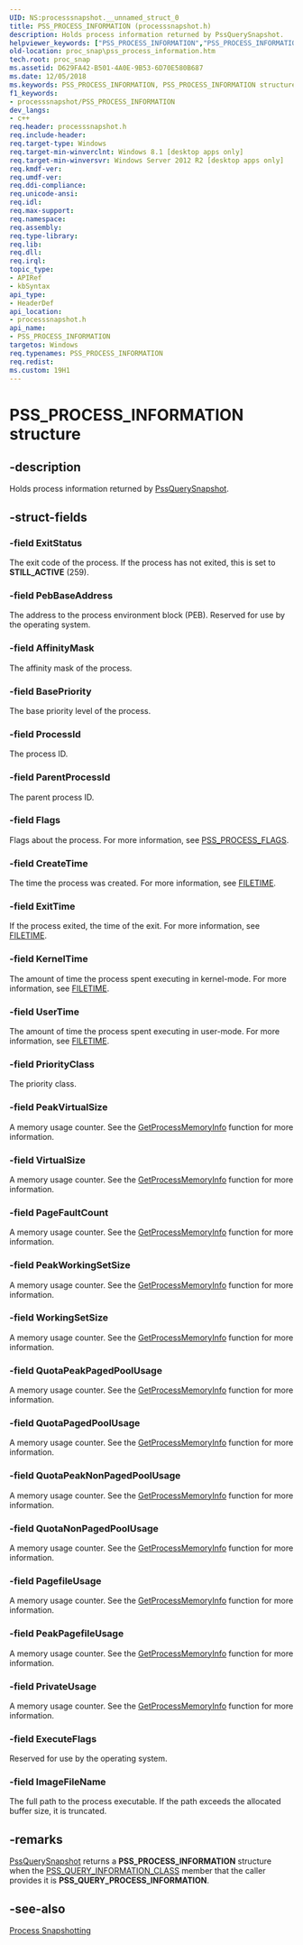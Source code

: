 ```yaml
---
UID: NS:processsnapshot.__unnamed_struct_0
title: PSS_PROCESS_INFORMATION (processsnapshot.h)
description: Holds process information returned by PssQuerySnapshot.helpviewer_keywords: ["PSS_PROCESS_INFORMATION","PSS_PROCESS_INFORMATION structure","proc_snap.pss_process_information","processsnapshot/PSS_PROCESS_INFORMATION"]
old-location: proc_snap\pss_process_information.htm
tech.root: proc_snap
ms.assetid: D629FA42-B501-4A0E-9B53-6D70E580B687
ms.date: 12/05/2018
ms.keywords: PSS_PROCESS_INFORMATION, PSS_PROCESS_INFORMATION structure, proc_snap.pss_process_information, processsnapshot/PSS_PROCESS_INFORMATION
f1_keywords:
- processsnapshot/PSS_PROCESS_INFORMATION
dev_langs:
- c++
req.header: processsnapshot.h
req.include-header: 
req.target-type: Windows
req.target-min-winverclnt: Windows 8.1 [desktop apps only]
req.target-min-winversvr: Windows Server 2012 R2 [desktop apps only]
req.kmdf-ver: 
req.umdf-ver: 
req.ddi-compliance: 
req.unicode-ansi: 
req.idl: 
req.max-support: 
req.namespace: 
req.assembly: 
req.type-library: 
req.lib: 
req.dll: 
req.irql: 
topic_type:
- APIRef
- kbSyntax
api_type:
- HeaderDef
api_location:
- processsnapshot.h
api_name:
- PSS_PROCESS_INFORMATION
targetos: Windows
req.typenames: PSS_PROCESS_INFORMATION
req.redist: 
ms.custom: 19H1
---
```


# PSS_PROCESS_INFORMATION structure


## -description


Holds process information returned by <a href="https://docs.microsoft.com/previous-versions/windows/desktop/api/processsnapshot/nf-processsnapshot-pssquerysnapshot">PssQuerySnapshot</a>.


## -struct-fields




### -field ExitStatus

The exit code of the process. If the process has not exited, this is set to <b>STILL_ACTIVE</b> (259).


### -field PebBaseAddress

The address to the process environment block (PEB). Reserved for use by the operating system.


### -field AffinityMask

The affinity mask of the process.


### -field BasePriority

The base priority level of the process.


### -field ProcessId

The process ID.


### -field ParentProcessId

The parent process ID.


### -field Flags

Flags about the process. For more information, see <a href="https://docs.microsoft.com/previous-versions/windows/desktop/api/processsnapshot/ne-processsnapshot-pss_process_flags">PSS_PROCESS_FLAGS</a>.


### -field CreateTime

The time the process was created. For more information, see <a href="https://docs.microsoft.com/windows/desktop/api/minwinbase/ns-minwinbase-filetime">FILETIME</a>.


### -field ExitTime

If the process exited, the time of the exit. For more information, see <a href="https://docs.microsoft.com/windows/desktop/api/minwinbase/ns-minwinbase-filetime">FILETIME</a>.


### -field KernelTime

The amount of time the process spent executing in kernel-mode. For more information, see <a href="https://docs.microsoft.com/windows/desktop/api/minwinbase/ns-minwinbase-filetime">FILETIME</a>.


### -field UserTime

The amount of time the process spent executing in user-mode. For more information, see <a href="https://docs.microsoft.com/windows/desktop/api/minwinbase/ns-minwinbase-filetime">FILETIME</a>.


### -field PriorityClass

The priority class.


### -field PeakVirtualSize

A memory usage counter. See the <a href="https://docs.microsoft.com/windows/desktop/api/psapi/nf-psapi-getprocessmemoryinfo">GetProcessMemoryInfo</a> function for more information.


### -field VirtualSize

A memory usage counter. See the <a href="https://docs.microsoft.com/windows/desktop/api/psapi/nf-psapi-getprocessmemoryinfo">GetProcessMemoryInfo</a> function for more information.


### -field PageFaultCount

A memory usage counter. See the <a href="https://docs.microsoft.com/windows/desktop/api/psapi/nf-psapi-getprocessmemoryinfo">GetProcessMemoryInfo</a> function for more information.


### -field PeakWorkingSetSize

A memory usage counter. See the <a href="https://docs.microsoft.com/windows/desktop/api/psapi/nf-psapi-getprocessmemoryinfo">GetProcessMemoryInfo</a> function for more information.


### -field WorkingSetSize

A memory usage counter. See the <a href="https://docs.microsoft.com/windows/desktop/api/psapi/nf-psapi-getprocessmemoryinfo">GetProcessMemoryInfo</a> function for more information.


### -field QuotaPeakPagedPoolUsage

A memory usage counter. See the <a href="https://docs.microsoft.com/windows/desktop/api/psapi/nf-psapi-getprocessmemoryinfo">GetProcessMemoryInfo</a> function for more information.


### -field QuotaPagedPoolUsage

A memory usage counter. See the <a href="https://docs.microsoft.com/windows/desktop/api/psapi/nf-psapi-getprocessmemoryinfo">GetProcessMemoryInfo</a> function for more information.


### -field QuotaPeakNonPagedPoolUsage

A memory usage counter. See the <a href="https://docs.microsoft.com/windows/desktop/api/psapi/nf-psapi-getprocessmemoryinfo">GetProcessMemoryInfo</a> function for more information.


### -field QuotaNonPagedPoolUsage

A memory usage counter. See the <a href="https://docs.microsoft.com/windows/desktop/api/psapi/nf-psapi-getprocessmemoryinfo">GetProcessMemoryInfo</a> function for more information.


### -field PagefileUsage

A memory usage counter. See the <a href="https://docs.microsoft.com/windows/desktop/api/psapi/nf-psapi-getprocessmemoryinfo">GetProcessMemoryInfo</a> function for more information.


### -field PeakPagefileUsage

A memory usage counter. See the <a href="https://docs.microsoft.com/windows/desktop/api/psapi/nf-psapi-getprocessmemoryinfo">GetProcessMemoryInfo</a> function for more information.


### -field PrivateUsage

A memory usage counter. See the <a href="https://docs.microsoft.com/windows/desktop/api/psapi/nf-psapi-getprocessmemoryinfo">GetProcessMemoryInfo</a> function for more information.


### -field ExecuteFlags

Reserved for use by the operating system.


### -field ImageFileName

The full path to the process executable. If the path exceeds the allocated buffer size, it is truncated.


## -remarks




<a href="https://docs.microsoft.com/previous-versions/windows/desktop/api/processsnapshot/nf-processsnapshot-pssquerysnapshot">PssQuerySnapshot</a> returns a <b>PSS_PROCESS_INFORMATION</b> structure when the <a href="https://docs.microsoft.com/previous-versions/windows/desktop/api/processsnapshot/ne-processsnapshot-pss_query_information_class">PSS_QUERY_INFORMATION_CLASS</a> member that the caller provides it is  <b>PSS_QUERY_PROCESS_INFORMATION</b>.




## -see-also




<a href="https://docs.microsoft.com/previous-versions/windows/desktop/proc_snap/process-snapshotting-portal">Process Snapshotting</a>
 

 


